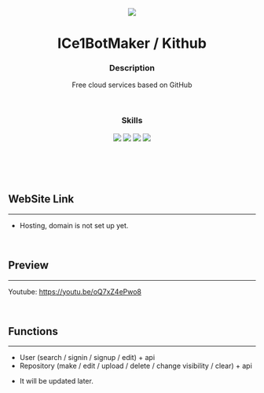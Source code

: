 <div align="center">
  <image src="https://ifh.cc/g/N9y4HY.webp">
  <h1>ICe1BotMaker / Kithub</h1>
  <h3><b>Description</b></h3>
  
  <p>Free cloud services based on GitHub</p><br>
  <h3><b>Skills</b></h3>
  <image src="https://img.shields.io/badge/php-%23777BB4.svg?style=for-the-badge&logo=php&logoColor=white">
  <image src="https://img.shields.io/badge/mysql-%2300f.svg?style=for-the-badge&logo=mysql&logoColor=white">
  <image src="https://img.shields.io/badge/css3-%231572B6.svg?style=for-the-badge&logo=css3&logoColor=white">
  <image src="https://img.shields.io/badge/javascript-%23323330.svg?style=for-the-badge&logo=javascript&logoColor=%23F7DF1E">
  <br>
  <h1></h1>
</div>
<br><br>
    
## WebSite Link
--------------
+ Hosting, domain is not set up yet.

<br>

## Preview
--------------
Youtube:
<a href="https://youtu.be/oQ7xZ4ePwo8">https://youtu.be/oQ7xZ4ePwo8</a>
<br>

<br>
       
## Functions
--------------
+ User (search / signin / signup / edit) + api
+ Repository (make / edit / upload / delete / change visibility / clear) + api
- It will be updated later.
